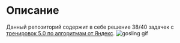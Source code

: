# Описание
Данный репозиторий содержит в себе решение 38/40 задачек с [тренировок 5.0 по алгоритмам от Яндекс](https://yandex.ru/yaintern/algorithm-training).
![gosling gif](link)
